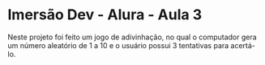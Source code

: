 # Imersão Dev - Alura - Aula 3

Neste projeto foi feito um jogo de adivinhação, no qual o computador gera um número aleatório de 1 a 10 e o usuário possui 3 tentativas para acertá-lo.
